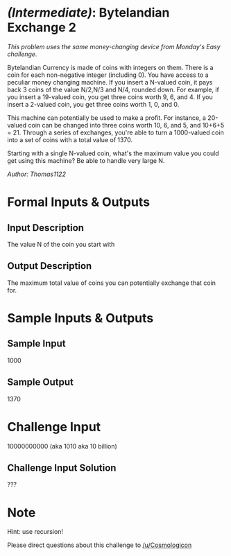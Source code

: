 

# _(Intermediate)_: Bytelandian Exchange 2

_This problem uses the same money-changing device from Monday's Easy challenge._

Bytelandian Currency is made of coins with integers on them. There is a coin for each non-negative integer (including 0). You have access to a peculiar money changing machine. If you insert a N-valued coin, it pays back 3 coins of the value N/2,N/3 and N/4, rounded down. For example, if you insert a 19-valued coin, you get three coins worth 9, 6, and 4. If you insert a 2-valued coin, you get three coins worth 1, 0, and 0.

This machine can potentially be used to make a profit. For instance, a 20-valued coin can be changed into three coins worth 10, 6, and 5, and 10+6+5 = 21. Through a series of exchanges, you're able to turn a 1000-valued coin into a set of coins with a total value of 1370.

Starting with a single N-valued coin, what's the maximum value you could get using this machine? Be able to handle very large N.

_Author: Thomas1122_

# Formal Inputs & Outputs

## Input Description

The value N of the coin you start with

## Output Description

The maximum total value of coins you can potentially exchange that coin for.

# Sample Inputs & Outputs

## Sample Input

1000

## Sample Output

1370

# Challenge Input

10000000000 (aka 1010 aka 10 billion)

## Challenge Input Solution

???

# Note

Hint: use recursion!

Please direct questions about this challenge to [/u/Cosmologicon](/u/Cosmologicon)

